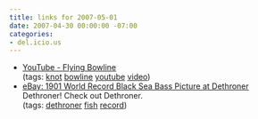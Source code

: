```yaml
---
title: links for 2007-05-01
date: 2007-04-30 00:00:00 -07:00
categories:
- del.icio.us
---
```


<ul class="delicious">
    <li>
        <div class="delicious-link"><a href="http://youtube.com/watch?v=ESo9FZuIAHo">YouTube - Flying Bowline</a></div>
        <div class="delicious-tags">(tags: <a href="http://del.icio.us/torrez/knot">knot</a> <a href="http://del.icio.us/torrez/bowline">bowline</a> <a href="http://del.icio.us/torrez/youtube">youtube</a> <a href="http://del.icio.us/torrez/video">video</a>)</div>
    </li>
    <li>
        <div class="delicious-link"><a href="http://dethroner.com/2007/04/30/ebay-1901-world-record-black-sea-bass-picture/">eBay: 1901 World Record Black Sea Bass Picture at Dethroner</a></div>
        <div class="delicious-extended">Dethroner! Check out Dethroner.</div>
        <div class="delicious-tags">(tags: <a href="http://del.icio.us/torrez/dethroner">dethroner</a> <a href="http://del.icio.us/torrez/fish">fish</a> <a href="http://del.icio.us/torrez/record">record</a>)</div>
    </li>
</ul>
